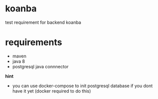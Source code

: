 # koanba
test requirement for backend koanba

# requirements
- maven
- java 8
- postgresql java connnector

**hint**
- you can use docker-compose to init postgresql database if you dont have it yet (docker required to do this)